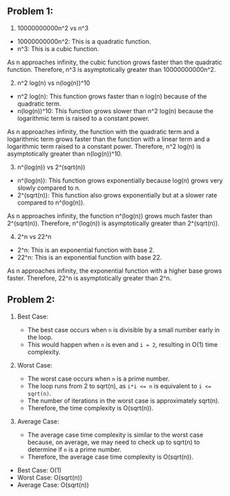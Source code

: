 ## Problem 1:

1. 10000000000n^2 vs n^3

- 10000000000n^2: This is a quadratic function.
- n^3: This is a cubic function.

As n approaches infinity, the cubic function grows faster than the quadratic function.
Therefore, n^3 is asymptotically greater than 10000000000n^2.

2. n^2 log(n) vs n(log(n))^10

- n^2 log(n): This function grows faster than n log(n) because of the quadratic term.
- n(log(n))^10: This function grows slower than n^2 log(n) because the logarithmic term is raised to a constant power.

As n approaches infinity, the function with the quadratic term and a logarithmic term grows faster than the function with a linear term and a logarithmic term raised to a constant power.
Therefore, n^2 log(n) is asymptotically greater than n(log(n))^10.

3. n^(log(n)) vs 2^(sqrt(n))

- n^(log(n)): This function grows exponentially because log(n) grows very slowly compared to n.
- 2^(sqrt(n)): This function also grows exponentially but at a slower rate compared to n^(log(n)).

As n approaches infinity, the function n^(log(n)) grows much faster than 2^(sqrt(n)).
Therefore, n^(log(n)) is asymptotically greater than 2^(sqrt(n)).

4. 2^n vs 22^n

- 2^n: This is an exponential function with base 2.
- 22^n: This is an exponential function with base 22.

As n approaches infinity, the exponential function with a higher base grows faster.
Therefore, 22^n is asymptotically greater than 2^n.

## Problem 2:
1. Best Case:
   - The best case occurs when `n` is divisible by a small number early in the loop.
   - This would happen when `n` is even and `i = 2`, resulting in O(1) time complexity.

2. Worst Case:
   - The worst case occurs when `n` is a prime number.
   - The loop runs from 2 to sqrt(n), as `i*i <= n` is equivalent to `i <= sqrt(n)`.
   - The number of iterations in the worst case is approximately sqrt(n).
   - Therefore, the time complexity is O(sqrt(n)).

3. Average Case:
   - The average case time complexity is similar to the worst case because, on average, we may need to check up to sqrt(n) to determine if `n` is a prime number.
   - Therefore, the average case time complexity is O(sqrt(n)).

- Best Case: O(1)
- Worst Case: O(sqrt(n))
- Average Case: O(sqrt(n))